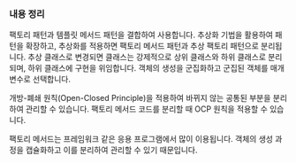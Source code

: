 ### 내용 정리

팩토리 패턴과 템플릿 메서드 패턴을 결합하여 사용합니다. 추상화 기법을 활용하여 패턴을 확장하고, 추상화를 적용하면 팩토리 메서드 패턴과 추상 팩토리 패턴으로 분리됩니다. 추상 클래스로 변경되면 클래스는 강제적으로 상위 클래스와 하위 클래스로 분리되며, 하위 클래스에 구현을 위임합니다. 객체의 생성을 군집화하고 군집된 객체를 매개변수로 선택합니다.

개방-폐쇄 원칙(Open-Closed Principle)을 적용하여 바뀌지 않는 공통된 부분을 분리하여 관리할 수 있습니다. 팩토리 메서드 코드를 분리할 때 OCP 원칙을 적용할 수 있습니다.

팩토리 메서드는 프레임워크 같은 응용 프로그램에서 많이 이용됩니다. 객체의 생성 과정을 캡슐화하고 이를 분리하여 관리할 수 있기 때문입니다.
